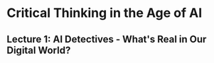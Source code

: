 # Critical Thinking in the Age of AI
## Lecture 1: AI Detectives - What's Real in Our Digital World?
